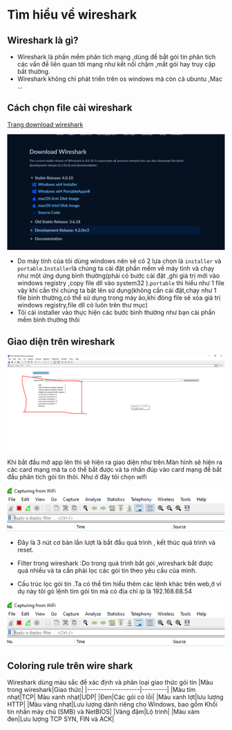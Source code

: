 # Tìm hiểu về wireshark
## Wireshark là gì?
- Wireshark là phần mềm phân tích mạng ,dùng để bắt gói tin phân tích các vấn đề liên quan tới mạng như kết nối chậm ,mất gói hay truy cập bất thường.
- Wireshark không chỉ phát triển trên os windows mà còn cả ubuntu ,Mac ...

## Cách chọn file cài wireshark
[Trang download wireshark](https://www.wireshark.org/download.html)

![Alt](/thuctap/anh/Screenshot_50.png)

- Do máy tính của tôi dùng windows nên sẽ có 2 lựa chọn là `installer` và `portable`.`Installer`là chúng ta cài đặt phần mềm về máy tính và chạy như một ứng dụng bình thường(phải có bước cài đặt ,ghi giá trị mới vào windows registry ,copy file dll vào system32 ).`portable` thì hiểu như 1 file vậy khi cần thì chúng ta bật lên sử dụng(không cần cài đặt,chạy như 1 file bình thường,có thể sử dụng trong máy ảo,khi đóng file sẽ xóa giá trị windows registry,file dll có luôn trên thư mục)
- Tôi cài installer vào thực hiện các bước bình thường như bạn cài phần mềm bình thường thôi

## Giao diện trên wireshark
![Alt](/thuctap/anh/Screenshot_51.png)

Khi bắt đầu mở app lên thì sẽ hiện ra giao diện như trên.Màn hình sẽ hiện ra các card mạng mà ta có thể bắt được và ta nhấn đúp vào card mạng để bắt đầu phân tích gói tin thôi. Như ở đây tôi chọn wifi

![Alt](/thuctap/anh/Screenshot_52.png)

- Đây là 3 nút cơ bản lần lượt là bắt đầu quá trình , kết thúc quá trình và reset. 

- Filter trong wireshark :Do trong quá trình bắt gói ,wireshark bắt được quá nhiều và ta cần phải lọc các gói tin theo yêu cầu của mình.
- Cấu trúc lọc gói tin .Ta có thể tìm hiểu thêm các lệnh khác trên web,ở ví dụ này tôi gò lệnh tìm gói tin mà có địa chỉ ip là 192.168.68.54

![Alt](/thuctap/anh/Screenshot_52.png)

## Coloring rule trên wire shark
Wireshark dùng màu sắc để xác định và phân loại giao thức gói tin
|Màu trong wireshark|Giao thức|
|-------------------|---------|
|Màu tím nhạt|TCP|
Màu xanh nhạt|UDP|
|Đen|Các gói có lỗi|
|Màu xanh lợt|lưu lượng HTTP|
|Màu vàng nhạt|Lưu lượng dành riêng cho Windows, bao gồm Khối tin nhắn máy chủ (SMB) và NetBIOS|
|Vàng đậm|Lộ trình|
|Màu xám đen|Lưu lượng TCP SYN, FIN và ACK|

